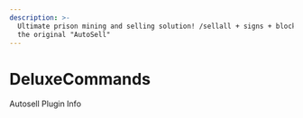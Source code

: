 ```yaml
---
description: >-
  Ultimate prison mining and selling solution! /sellall + signs + blocks2inv +
  the original "AutoSell"
---
```


# DeluxeCommands

Autosell Plugin Info

